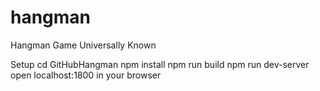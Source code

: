 # hangman
Hangman Game Universally Known

Setup
cd GitHubHangman
npm install
npm run build
npm run dev-server
open localhost:1800 in your browser
